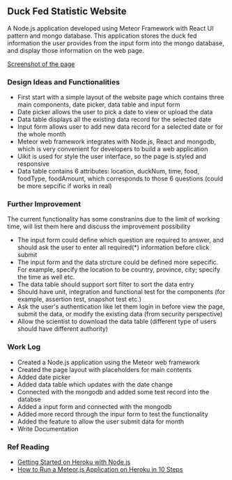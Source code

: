 ## **Duck Fed Statistic Website**
A Node.js application developed using Meteor Framework with React UI pattern and mongo database. This application stores the duck fed information the user provides from the input form into the mongo database, and display those information on the web page.

[Screenshot of the page](public/img/pageDemo.png)   

### **Design Ideas and Functionalities** 
* First start with a simple layout of the website page which contains three main components, date picker, data table and input form
* Date picker allows the user to pick a date to view or upload the data
* Data table displays all the existing data record for the selected date
* Input form allows user to add new data record for a selected date or for the whole month
* Meteor web framework integrates with Node.js, React and mongodb, which is very convenient for developers to build a web application
* Uikit is used for style the user interface, so the page is styled and responsive
* Data table contains 6 attributes: location, duckNum, time, food, foodType, foodAmount, which corresponds to those 6 questions (could be more sepcific if works in real)

### **Further Improvement**
The current functionality has some constranins due to the limit of working time, will list them here and discuss the improvement possibility  
* The input form could define which question are required to answer, and should ask the user to enter all required(*) information before click submit
* The input form and the data strcture could be defined more sepecific. For example, specify the location to be country, province, city; specify the time as well etc.
* The data table should support sort filter to sort the data entry
* Should have unit, integration and functional test for the components (for example, assertion test, snapshot test etc.)
* Ask the user's authentication like let them login in before view the page, submit the data, or modify the existing data (from security perspective)
* Allow the scientist to download the data table (different type of users should have different authority)

### **Work Log**
* Created a Node.js application using the Meteor web framework
* Created the page layout with placeholders for main contents
* Added date picker
* Added data table which updates with the date change
* Connected with the mongodb and added some test record into the databse
* Added a input form and connected with the mongodb
* Added more record through the inpur form to test the functionality
* Added the feature to allow the user submit data for month
* Write Documentation

### **Ref Reading**
* [Getting Started on Heroku with Node.js](https://devcenter.heroku.com/articles/getting-started-with-nodejs)  
* [How to Run a Meteor.js Application on Heroku in 10 Steps](https://medium.com/@leonardykris/how-to-run-a-meteor-js-application-on-heroku-in-10-steps-7aceb12de234)